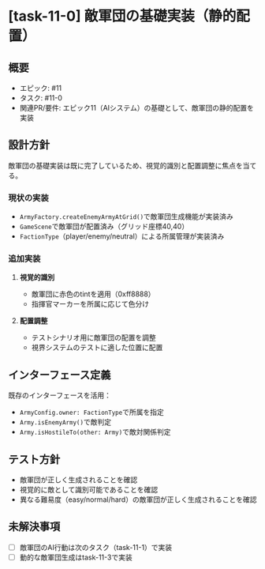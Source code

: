 # [task-11-0] 敵軍団の基礎実装（静的配置）

## 概要
- エピック: #11
- タスク: #11-0
- 関連PR/要件: エピック11（AIシステム）の基礎として、敵軍団の静的配置を実装

## 設計方針
敵軍団の基礎実装は既に完了しているため、視覚的識別と配置調整に焦点を当てる。

### 現状の実装
- `ArmyFactory.createEnemyArmyAtGrid()`で敵軍団生成機能が実装済み
- `GameScene`で敵軍団が配置済み（グリッド座標40,40）
- `FactionType`（player/enemy/neutral）による所属管理が実装済み

### 追加実装
1. **視覚的識別**
   - 敵軍団に赤色のtintを適用（0xff8888）
   - 指揮官マーカーを所属に応じて色分け

2. **配置調整**
   - テストシナリオ用に敵軍団の配置を調整
   - 視界システムのテストに適した位置に配置

## インターフェース定義
既存のインターフェースを活用：
- `ArmyConfig.owner: FactionType`で所属を指定
- `Army.isEnemyArmy()`で敵判定
- `Army.isHostileTo(other: Army)`で敵対関係判定

## テスト方針
- 敵軍団が正しく生成されることを確認
- 視覚的に敵として識別可能であることを確認
- 異なる難易度（easy/normal/hard）の敵軍団が正しく生成されることを確認

## 未解決事項
- [ ] 敵軍団のAI行動は次のタスク（task-11-1）で実装
- [ ] 動的な敵軍団生成はtask-11-3で実装